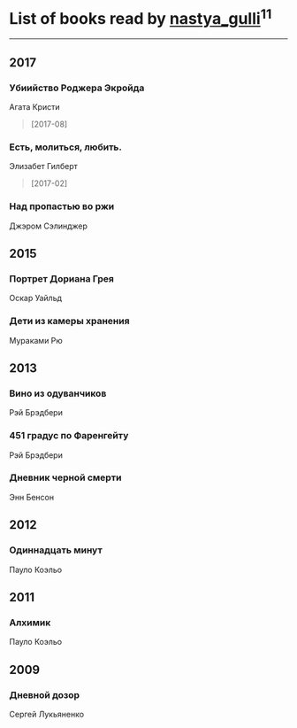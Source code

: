 # List of books read by [nastya_gulli](http://vk.com/id18695910)<sup>11</sup>
---

## 2017

### Убиийство Роджера Экройда
Агата Кристи
> [2017-08] 


### Есть, молиться, любить.
Элизабет Гилберт
> [2017-02] 


### Над пропастью во ржи
Джэром Сэлинджер



## 2015

### Портрет Дориана Грея
Оскар Уайльд


### Дети из камеры хранения
Мураками Рю



## 2013

### Вино из одуванчиков
Рэй Брэдбери


### 451 градус по Фаренгейту
Рэй Брэдбери


### Дневник черной смерти
Энн Бенсон



## 2012

### Одиннадцать минут
Пауло Коэльо



## 2011

### Алхимик
Пауло Коэльо



## 2009

### Дневной дозор
Сергей Лукьяненко



